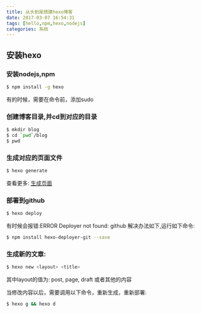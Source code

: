 ```yaml
---
title: 从头到尾搭建hexo博客
date: 2017-03-07 16:54:31
tags: [hello,npm,hexo,nodejs]
categories: 系统
---
```


## 安装hexo 

### 安装nodejs,npm 

``` bash
$ npm install -g hexo
```
有的时候，需要在命令前，添加sudo


### 创建博客目录,并cd到对应的目录

``` bash
$ mkdir blog 
$ cd `pwd`/blog
$ pwd
```


### 生成对应的页面文件 

``` bash
$ hexo generate
```

查看更多: [生成页面](https://hexo.io/docs/generating.html)

### 部署到github

``` bash
$ hexo deploy
```

有时候会报错:ERROR Deployer not found: github
解决办法如下,运行如下命令:

``` bash
$ npm install hexo-deployer-git --save
```

### 生成新的文章:

``` bash
$ hexo new <layout> <title>
```

其中layout的值为: post, page, draft 或者其他的内容

当修改内容以后，需要调用以下命令，重新生成，重新部署:


``` bash
$ hexo g && hexo d 
```



